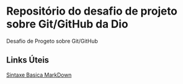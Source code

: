 # Repositório do desafio de projeto sobre Git/GitHub da Dio
Desafio de Progeto sobre Git/GitHub

## Links Úteis
[Sintaxe Basica MarkDown](https://www.markdownguide.org/getting-started/)
